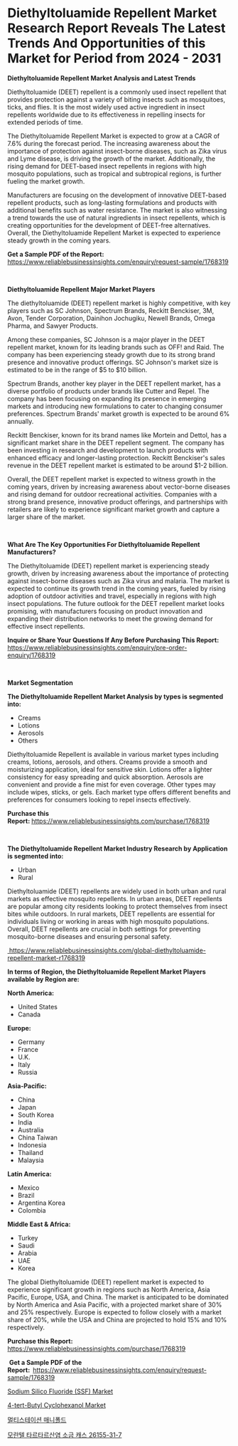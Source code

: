 <p><h1>Diethyltoluamide Repellent Market Research Report Reveals The Latest Trends And Opportunities of this Market for Period from 2024 - 2031</h1></p><p><strong>Diethyltoluamide Repellent Market Analysis and Latest Trends</strong></p>
<p><p>Diethyltoluamide (DEET) repellent is a commonly used insect repellent that provides protection against a variety of biting insects such as mosquitoes, ticks, and flies. It is the most widely used active ingredient in insect repellents worldwide due to its effectiveness in repelling insects for extended periods of time.</p><p>The Diethyltoluamide Repellent Market is expected to grow at a CAGR of 7.6% during the forecast period. The increasing awareness about the importance of protection against insect-borne diseases, such as Zika virus and Lyme disease, is driving the growth of the market. Additionally, the rising demand for DEET-based insect repellents in regions with high mosquito populations, such as tropical and subtropical regions, is further fueling the market growth.</p><p>Manufacturers are focusing on the development of innovative DEET-based repellent products, such as long-lasting formulations and products with additional benefits such as water resistance. The market is also witnessing a trend towards the use of natural ingredients in insect repellents, which is creating opportunities for the development of DEET-free alternatives. Overall, the Diethyltoluamide Repellent Market is expected to experience steady growth in the coming years.</p></p>
<p><strong>Get a Sample PDF of the Report:&nbsp;</strong> <a href="https://www.reliablebusinessinsights.com/enquiry/request-sample/1768319">https://www.reliablebusinessinsights.com/enquiry/request-sample/1768319</a></p>
<p>&nbsp;</p>
<p><strong>Diethyltoluamide Repellent Major Market Players</strong></p>
<p><p>The diethyltoluamide (DEET) repellent market is highly competitive, with key players such as SC Johnson, Spectrum Brands, Reckitt Benckiser, 3M, Avon, Tender Corporation, Dainihon Jochugiku, Newell Brands, Omega Pharma, and Sawyer Products. </p><p>Among these companies, SC Johnson is a major player in the DEET repellent market, known for its leading brands such as OFF! and Raid. The company has been experiencing steady growth due to its strong brand presence and innovative product offerings. SC Johnson's market size is estimated to be in the range of $5 to $10 billion.</p><p>Spectrum Brands, another key player in the DEET repellent market, has a diverse portfolio of products under brands like Cutter and Repel. The company has been focusing on expanding its presence in emerging markets and introducing new formulations to cater to changing consumer preferences. Spectrum Brands' market growth is expected to be around 6% annually.</p><p>Reckitt Benckiser, known for its brand names like Mortein and Dettol, has a significant market share in the DEET repellent segment. The company has been investing in research and development to launch products with enhanced efficacy and longer-lasting protection. Reckitt Benckiser's sales revenue in the DEET repellent market is estimated to be around $1-2 billion.</p><p>Overall, the DEET repellent market is expected to witness growth in the coming years, driven by increasing awareness about vector-borne diseases and rising demand for outdoor recreational activities. Companies with a strong brand presence, innovative product offerings, and partnerships with retailers are likely to experience significant market growth and capture a larger share of the market.</p></p>
<p>&nbsp;</p>
<p><strong>What Are The Key Opportunities For Diethyltoluamide Repellent Manufacturers?</strong></p>
<p><p>The Diethyltoluamide (DEET) repellent market is experiencing steady growth, driven by increasing awareness about the importance of protecting against insect-borne diseases such as Zika virus and malaria. The market is expected to continue its growth trend in the coming years, fueled by rising adoption of outdoor activities and travel, especially in regions with high insect populations. The future outlook for the DEET repellent market looks promising, with manufacturers focusing on product innovation and expanding their distribution networks to meet the growing demand for effective insect repellents.</p></p>
<p><strong>Inquire or Share Your Questions If Any Before Purchasing This Report:</strong> <a href="https://www.reliablebusinessinsights.com/enquiry/pre-order-enquiry/1768319">https://www.reliablebusinessinsights.com/enquiry/pre-order-enquiry/1768319</a></p>
<p>&nbsp;</p>
<p><strong>Market Segmentation</strong></p>
<p><strong>The Diethyltoluamide Repellent Market Analysis by types is segmented into:</strong></p>
<p><ul><li>Creams</li><li>Lotions</li><li>Aerosols</li><li>Others</li></ul></p>
<p><p>Diethyltoluamide Repellent is available in various market types including creams, lotions, aerosols, and others. Creams provide a smooth and moisturizing application, ideal for sensitive skin. Lotions offer a lighter consistency for easy spreading and quick absorption. Aerosols are convenient and provide a fine mist for even coverage. Other types may include wipes, sticks, or gels. Each market type offers different benefits and preferences for consumers looking to repel insects effectively.</p></p>
<p><strong>Purchase this Report:&nbsp;</strong><a href="https://www.reliablebusinessinsights.com/purchase/1768319">https://www.reliablebusinessinsights.com/purchase/1768319</a></p>
<p>&nbsp;</p>
<p><strong>The Diethyltoluamide Repellent Market Industry Research by Application is segmented into:</strong></p>
<p><ul><li>Urban</li><li>Rural</li></ul></p>
<p><p>Diethyltoluamide (DEET) repellents are widely used in both urban and rural markets as effective mosquito repellents. In urban areas, DEET repellents are popular among city residents looking to protect themselves from insect bites while outdoors. In rural markets, DEET repellents are essential for individuals living or working in areas with high mosquito populations. Overall, DEET repellents are crucial in both settings for preventing mosquito-borne diseases and ensuring personal safety.</p></p>
<p><a href="https://www.reliablebusinessinsights.com/global-diethyltoluamide-repellent-market-r1768319">&nbsp;https://www.reliablebusinessinsights.com/global-diethyltoluamide-repellent-market-r1768319</a></p>
<p><strong>In terms of Region, the Diethyltoluamide Repellent Market Players available by Region are:</strong></p>
<p>
    <p> <strong> North America: </strong>
        <ul>
            <li>United States</li>
            <li>Canada</li>
        </ul>
        </p> 
    <p> <strong> Europe: </strong>
        <ul>
            <li>Germany</li>
            <li>France</li>
            <li>U.K.</li>
            <li>Italy</li>
            <li>Russia</li>
        </ul>
        </p> 
    <p> <strong> Asia-Pacific: </strong>
        <ul>
            <li>China</li>
            <li>Japan</li>
            <li>South Korea</li>
            <li>India</li>
            <li>Australia</li>
            <li>China Taiwan</li>
            <li>Indonesia</li>
            <li>Thailand</li>
            <li>Malaysia</li>
        </ul>
        </p> 
    <p> <strong> Latin America: </strong>
        <ul>
            <li>Mexico</li>
            <li>Brazil</li>
            <li>Argentina Korea</li>
            <li>Colombia</li>
        </ul>
        </p> 
    <p> <strong> Middle East & Africa: </strong>
        <ul>
            <li>Turkey</li>
            <li>Saudi</li>
            <li>Arabia</li>
            <li>UAE</li>
            <li>Korea</li>
        </ul>
    </p>
    </p>
<p><p>The global Diethyltoluamide (DEET) repellent market is expected to experience significant growth in regions such as North America, Asia Pacific, Europe, USA, and China. The market is anticipated to be dominated by North America and Asia Pacific, with a projected market share of 30% and 25% respectively. Europe is expected to follow closely with a market share of 20%, while the USA and China are projected to hold 15% and 10% respectively.</p></p>
<p><strong>Purchase this Report: </strong><a href="https://www.reliablebusinessinsights.com/purchase/1768319">https://www.reliablebusinessinsights.com/purchase/1768319</a></p>
<p>&nbsp;<strong>Get a Sample PDF of the Report:&nbsp;&nbsp;</strong><a href="https://www.reliablebusinessinsights.com/enquiry/request-sample/1768319">https://www.reliablebusinessinsights.com/enquiry/request-sample/1768319</a></p>
<p><strong></strong></p>
<p><p><a href="https://github.com/angeliabkratze/Market-Research-Report-List-1/blob/main/sodium-silico-fluoride-ssf-market.md">Sodium Silico Fluoride (SSF) Market</a></p><p><a href="https://github.com/EveKerluke2023/Market-Research-Report-List-1/blob/main/4-tert-butyl-cyclohexanol-market.md">4-tert-Butyl Cyclohexanol Market</a></p><p><a href="https://github.com/TrevorKruvalis5678/Market-Research-Report-List-2/blob/main/6530351143038.md">멀티스테이션 매니폴드</a></p><p><a href="https://github.com/joannescott9078/Market-Research-Report-List-1/blob/main/8614113143039.md">모란텔 타르타르산염 소금 캐스 26155-31-7</a></p></p>